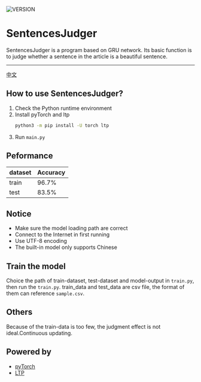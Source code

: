 ![VERSION](https://img.shields.io/pypi/pyversions/torch)

# SentencesJudger
SentencesJudger is a program based on GRU network. Its basic function is to judge whether a sentence in the article is a beautiful sentence.
- - -

[中文](./README.md)

## How to use SentencesJudger?
1. Check the Python runtime environment
2. Install pyTorch and ltp
    ```bash
    python3 -m pip install -U torch ltp
    ```
3. Run `main.py`

## Peformance
| dataset | Accuracy |
| -- | -- |
| train | 96.7% |
| test | 83.5% |

## Notice
* Make sure the model loading path are correct
* Connect to the Internet in first running
* Use UTF-8 encoding
* The built-in model only supports Chinese

## Train the model
Choice the path of train-dataset, test-dataset and model-output in `train.py`, then run the `train.py`. train_data and test_data are csv file, the format of them can reference `sample.csv`.

## Others 
Because of the train-data is too few, the judgment effect is not ideal.Continuous updating.

## Powered by
* [pyTorch](https://github.com/pytorch/pytorch)
* [LTP](https://github.com/HIT-SCIR/ltp)
